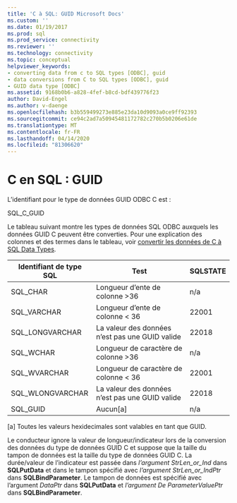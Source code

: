 ```yaml
---
title: 'C à SQL: GUID Microsoft Docs'
ms.custom: ''
ms.date: 01/19/2017
ms.prod: sql
ms.prod_service: connectivity
ms.reviewer: ''
ms.technology: connectivity
ms.topic: conceptual
helpviewer_keywords:
- converting data from c to SQL types [ODBC], guid
- data conversions from C to SQL types [ODBC], guid
- GUID data type [ODBC]
ms.assetid: 9168b0b6-a828-4fef-b8cd-bdf439776f23
author: David-Engel
ms.author: v-daenge
ms.openlocfilehash: b3b559499273e885e23da10d9093a0ce9ff92393
ms.sourcegitcommit: ce94c2ad7a50945481172782c270b5b0206e61de
ms.translationtype: MT
ms.contentlocale: fr-FR
ms.lasthandoff: 04/14/2020
ms.locfileid: "81306620"
---
```

# <a name="c-to-sql-guid"></a>C en SQL : GUID
L’identifiant pour le type de données GUID ODBC C est :  
  
 SQL_C_GUID  
  
 Le tableau suivant montre les types de données SQL ODBC auxquels les données GUID C peuvent être converties. Pour une explication des colonnes et des termes dans le tableau, voir [convertir les données de C à SQL Data Types](../../../odbc/reference/appendixes/converting-data-from-c-to-sql-data-types.md).  
  
|Identifiant de type SQL|Test|SQLSTATE|  
|-------------------------|----------|--------------|  
|SQL_CHAR|Longueur d’ente de colonne >36|n/a|  
|SQL_VARCHAR|Longueur d’ente de colonne < 36|22001|  
|SQL_LONGVARCHAR|La valeur des données n’est pas une GUID valide|22018|  
|SQL_WCHAR|Longueur de caractère de colonne >36|n/a|  
|SQL_WVARCHAR|Longueur de caractère de colonne < 36|22001|  
|SQL_WLONGVARCHAR|La valeur des données n’est pas une GUID valide|22018|  
|SQL_GUID|Aucun[a]|n/a|  
  
 [a] Toutes les valeurs hexidecimales sont valables en tant que GUID.  
  
 Le conducteur ignore la valeur de longueur/indicateur lors de la conversion des données du type de données GUID C et suppose que la taille du tampon de données est la taille du type de données GUID C. La durée/valeur de l’indicateur est passée dans *l’argument StrLen_or_Ind* dans **SQLPutData** et dans le tampon spécifié avec *l’argument StrLen_or_IndPtr* dans **SQLBindParameter**. Le tampon de données est spécifié avec l’argument *DataPtr* dans **SQLPutData** et *l’argument De ParameterValuePtr* dans **SQLBindParameter**.
